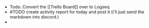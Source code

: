 - Todo: Convert the [[Trello Board]] over to Logseq
- #TODO create activity report for today and post it (i'll just send the markdown into discord.)
-